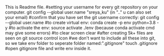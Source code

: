 This is Readme file.
#setting your username for every git repository on your computer.
git config --global user.name "sreya_ku"
(in ".." u can also set your email)
#confirm that you have set the git username correctly:
git config --global user.name 
#to create virtual env:
conda create -p env python=3.8 -y
#to activate the env:
source activate ./env
(because conda activate cmd may give some errors)
#to clear screen
clear
#after creating 5k+ files are seen on git source control icon
#we don't want to include all these into git, so we take env folder to seperate folder named:".gitignore"
touch .gitignore
#open gitignore file and write env inside it.


